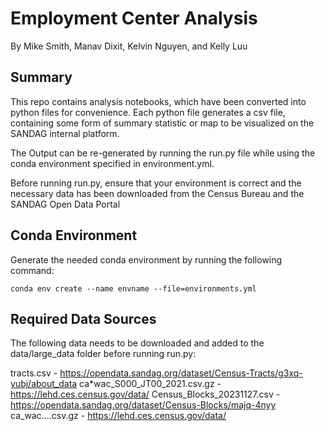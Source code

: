 # Employment Center Analysis

By Mike Smith, Manav Dixit, Kelvin Nguyen, and Kelly Luu

## Summary

This repo contains analysis notebooks, which have been converted into python files for convenience. Each python file generates a csv file, containing some form of summary statistic or map to be visualized on the SANDAG internal platform.

The Output can be re-generated by running the run.py file while using the conda environment specified in environment.yml.

Before running run.py, ensure that your environment is correct and the necessary data has been downloaded from the Census Bureau and the SANDAG Open Data Portal

## Conda Environment

Generate the needed conda environment by running the following command:

```
conda env create --name envname --file=environments.yml
```

## Required Data Sources

The following data needs to be downloaded and added to the data/large_data folder before running run.py:

tracts.csv - https://opendata.sandag.org/dataset/Census-Tracts/g3xq-yubj/about_data
ca\*wac_S000_JT00_2021.csv.gz - https://lehd.ces.census.gov/data/
Census_Blocks_20231127.csv - https://opendata.sandag.org/dataset/Census-Blocks/majq-4nyy
ca_wac....csv.gz - https://lehd.ces.census.gov/data/
